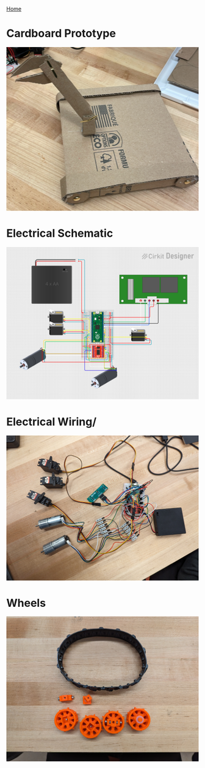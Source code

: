 [Home](main)

# Cardboard Prototype
<img src="../images/prototype/cardboardPro.jpeg" alt="Screenshot" width="600"/>


# Electrical Schematic
<img src="../images/prototype/electricalSch.png" alt="Screenshot" width="600"/>

# Electrical Wiring/
<img src="../images/prototype/electrical.jpg" alt="Screenshot" width="600"/>

# Wheels
<img src="../images/prototype/mechanical.jpg" alt="Screenshot" width="600"/>